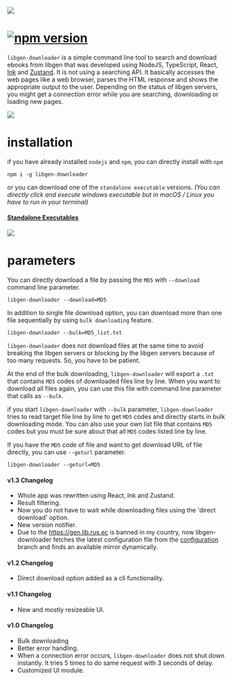 ![](https://raw.githubusercontent.com/obsfx/libgen-cli-downloader/gh-pages/media/logo-w.png)



#  [![npm version](https://badge.fury.io/js/libgen-downloader.svg)](https://badge.fury.io/js/libgen-downloader)

`libgen-downloader` is a simple command line tool to search and download ebooks from libgen that was developed using NodeJS, TypeScript, React, [Ink](https://github.com/vadimdemedes/ink) and [Zustand](https://github.com/pmndrs/zustand). It is not using a searching API. It basically accesses the web pages like a web browser, parses the HTML response and shows the appropriate output to the user. Depending on the status of libgen servers, you might get a connection error while you are searching, downloading or loading new pages.

![](https://raw.githubusercontent.com/obsfx/libgen-cli-downloader/gh-pages/media/a.gif)

# installation

if you have already installed `nodejs` and `npm`, you can directly install with `npm`

```
npm i -g libgen-downloader
```

or you can download one of the `standalone executable` versions. *(You can directly click and execute windows executable but in macOS / Linux you have to run in your terminal)*

#### [Standalone Executables](https://github.com/obsfx/libgen-cli-downloader/releases)

![](https://raw.githubusercontent.com/obsfx/libgen-cli-downloader/gh-pages/media/b.gif)

# parameters

You can directly download a file by passing the `MD5` with `--download` command line parameter.

```
libgen-downloader --download=MD5
```

In addition to single file download option, you can download more than one file sequentially by using `bulk downloading` feature.


```
libgen-downloader --bulk=MD5_list.txt
```

`libgen-downloader` does not download files at the same time to avoid breaking the libgen servers or blocking by the libgen servers because of too many requests. So, you have to be patient.

At the end of the bulk downloading, `libgen-downloader` will export a `.txt` that contains `MD5` codes of downloaded files line by line. When you want to download all files again, you can use this file with command line parameter that calls as `--bulk`.

if you start `libgen-downloader` with `--bulk` parameter, `libgen-downloader` tries to read target file line by line to get `MD5` codes and directly starts in bulk downloading mode. You can also use your own list file that contains `MD5` codes but you must be sure about that all `MD5` codes listed line by line.

If you have the `MD5` code of file and want to get download URL of file directly, you can use `--geturl` parameter.

```
libgen-downloader --geturl=MD5
```



#### v1.3 Changelog

- Whole app was rewritten using React, Ink and Zustand.
- Result filtering.
- Now you do not have to wait while downloading files using the 'direct download' option.
- New version notifier.
- Due to the https://gen.lib.rus.ec is banned in my country, now libgen-downloader fetches the latest configuration file from the [configuration](https://github.com/obsfx/libgen-downloader/tree/configuration) branch and finds an available mirror dynamically.

#### v1.2 Changelog

- Direct download option added as a cli functionality.


#### v1.1 Changelog

- New and mostly resizeable UI.


#### v1.0 Changelog

- Bulk downloading
- Better error handling.
- When a connection error occurs, `libgen-downloader` does not shut down instantly. It tries 5 times to do same request with 3 seconds of delay.
- Customized UI module.
